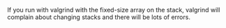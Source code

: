 If you run with valgrind with the fixed-size array on the stack,
valgrind will complain about changing stacks and there will be lots of
errors.

